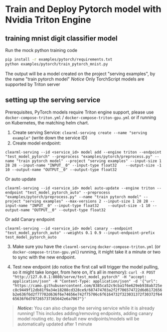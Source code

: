# Train and Deploy Pytorch model with Nvidia Triton Engine

## training mnist digit classifier model

Run the mock python training code
```bash
pip install -r examples/pytorch/requirements.txt 
python examples/pytorch/train_pytorch_mnist.py
```

The output will be a model created on the project "serving examples", by the name "train pytorch model"
*Notice* Only TorchScript models are supported by Triton server

## setting up the serving service


Prerequisites, PyTorch models require Triton engine support, please use `docker-compose-triton.yml` / `docker-compose-triton-gpu.yml` or if running on Kubernetes, the matching helm chart.

1. Create serving Service: `clearml-serving create --name "serving example"` (write down the service ID)
2. Create model endpoint:

`clearml-serving --id <service_id> model add --engine triton --endpoint "test_model_pytorch" --preprocess "examples/pytorch/preprocess.py" --name "train pytorch model" --project "serving examples"
  --input-size 1 28 28 --input-name "INPUT__0" --input-type float32   
  --output-size -1 10 --output-name "OUTPUT__0" --output-type float32   
`

Or auto update 

`clearml-serving --id <service_id> model auto-update --engine triton --endpoint "test_model_pytorch_auto" --preprocess "examples/pytorch/preprocess.py" --name "train pytorch model" --project "serving examples" --max-versions 2
  --input-size 1 28 28 --input-name "INPUT__0" --input-type float32   
  --output-size -1 10 --output-name "OUTPUT__0" --output-type float32`
  
Or add Canary endpoint

`clearml-serving --id <service_id> model canary --endpoint "test_model_pytorch_auto" --weights 0.1 0.9 --input-endpoint-prefix test_model_pytorch_auto`
   
3. Make sure you have the `clearml-serving` `docker-compose-triton.yml` (or `docker-compose-triton-gpu.yml`) running, it might take it a minute or two to sync with the new endpoint.

4. Test new endpoint (do notice the first call will trigger the model pulling, so it might take longer, from here on, it's all in memory): `curl -X POST "http://127.0.0.1:8080/serve/test_model_pytorch" -H "accept: application/json" -H "Content-Type: application/json" -d '{"url": "https://camo.githubusercontent.com/8385ca52c9cba1f6e629eb938ab725ec8c9449f12db81f9a34e18208cd328ce9/687474703a2f2f706574722d6d6172656b2e636f6d2f77702d636f6e74656e742f75706c6f6164732f323031372f30372f6465636f6d707265737365642e6a7067"}'`

> **_Notice:_**  You can also change the serving service while it is already running!
This includes adding/removing endpoints, adding canary model routing etc.
by default new endpoints/models will be automatically updated after 1 minute
